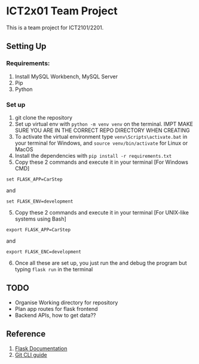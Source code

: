 # ICT2x01 Team Project

This is a team project for ICT2101/2201.

## Setting Up

### Requirements:

1. Install MySQL Workbench, MySQL Server
2. Pip
3. Python

### Set up

1. git clone the repository
2. Set up virtual env with `python -m venv venv` on the terminal. IMPT MAKE SURE YOU ARE IN THE CORRECT REPO DIRECTORY WHEN CREATING
3. To activate the virtual environment type `venv\Scripts\activate.bat` in your terminal for Windows, and `source venv/bin/activate` for Linux or MacOS
4. Install the dependencies with `pip install -r requirements.txt`
5. Copy these 2 commands and execute it in your terminal [For Windows CMD]

```
set FLASK_APP=CarStep
```

and

```
set FLASK_ENV=development
```

5.  Copy these 2 commands and execute it in your terminal [For UNIX-like systems using Bash]

```
export FLASK_APP=CarStep
```

and

```
export FLASK_ENC=development
```

6. Once all these are set up, you just run the and debug the program but typing `flask run` in the terminal

## TODO

- Organise Working directory for repository
- Plan app routes for flask frontend
- Backend APIs, how to get data??

## Reference

1. [Flask Documentation](https://flask.palletsprojects.com/en/2.0.x/)
2. [Git CLI guide](https://github.com/alphonsekoh/UltimateGitResource/tree/main)
